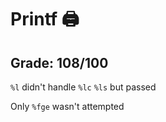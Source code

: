 # Printf 🖨

## Grade: 108/100

`%l` didn't handle `%lc` `%ls` but passed

Only `%fge` wasn't attempted
